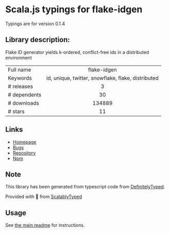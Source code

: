 
# Scala.js typings for flake-idgen

Typings are for version 0.1.4

## Library description:
Flake ID generator yields k-ordered, conflict-free ids in a distributed environment

|                    |                 |
| ------------------ | :-------------: |
| Full name          | flake-idgen |
| Keywords           | id, unique, twitter, snowflake, flake, distributed |
| # releases         | 3 |
| # dependents       | 30 |
| # downloads        | 134889 |
| # stars            | 11 |

## Links
- [Homepage](https://github.com/T-PWK/flake-idgen)
- [Bugs](https://github.com/T-PWK/flake-idgen/issues)
- [Repository](https://github.com/T-PWK/flake-idgen)
- [Npm](https://www.npmjs.com/package/flake-idgen)
    


## Note
This library has been generated from typescript code from [DefinitelyTyped](https://definitelytyped.org).

Provided with :purple_heart: from [ScalablyTyped](https://github.com/oyvindberg/ScalablyTyped)

## Usage
See [the main readme](../../readme.md) for instructions.


